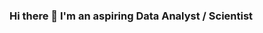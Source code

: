 ### Hi there 👋 I'm an aspiring Data Analyst / Scientist

<img scr="https://img.shields.io/badge/python-v3.7-blue"></span>
